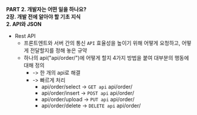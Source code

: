 <b>PART 2. 개발자는 어떤 일을 하나요?</b><br>
<b>2장. 개발 전에 알아야 할 기초 지식</b><br>
<b>2. API와 JSON</b>

- Rest API
    - 프론트엔트와 서버 간의 통신 `API` 효율성을 높이기 위해 어떻게 요청하고, 어떻게 전달할지를 정해 놓은 규약
    - 하나의 api("api/order/")에 어떻게 할지 4가지 방법을 붙여 대부분의 행동에 대해 정의<br>
        - -> 한 개의 api로 해결<br>
        - -> 빠르게 처리<br>
            - api/order/select -> `GET api` api/order/
            - api/order/insert -> `POST api` api/order/
            - api/order/upload -> `PUT api` api/order/
            - api/order/delete -> `DELETE api` api/order/
